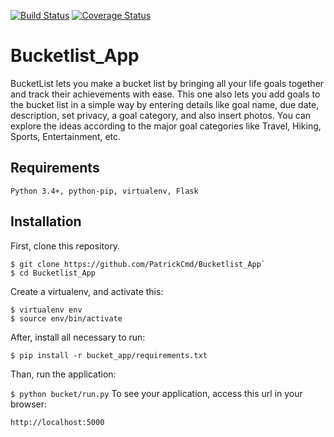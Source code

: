 [![Build Status](https://travis-ci.org/PatrickCmd/Bucketlist_App.svg?branch=master)](https://travis-ci.org/PatrickCmd/Bucketlist_App)
[![Coverage Status](https://coveralls.io/repos/github/PatrickCmd/Bucketlist_App/badge.svg?branch=master)](https://coveralls.io/github/PatrickCmd/Bucketlist_App?branch=master)
# Bucketlist_App
BucketList lets you make a bucket list by bringing all your life goals together and track their achievements
with ease. This one also lets you add goals to the bucket list in a simple way by entering details like goal
name, due date, description, set privacy, a goal category, and also insert photos. You can explore the ideas
according to the major goal categories like Travel, Hiking, Sports, Entertainment, etc.

## Requirements

`Python 3.4+, python-pip, virtualenv, Flask`

## Installation

First, clone this repository.

```
$ git clone https://github.com/PatrickCmd/Bucketlist_App`
$ cd Bucketlist_App
```
Create a virtualenv, and activate this:

```
$ virtualenv env
$ source env/bin/activate
```
After, install all necessary to run:

```
$ pip install -r bucket_app/requirements.txt
```
Than, run the application:

`$ python bucket/run.py`
To see your application, access this url in your browser:

`http://localhost:5000`
